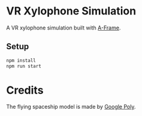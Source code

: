 # VR Xylophone Simulation

A VR xylophone simulation built with [A-Frame](https://aframe.io).

## Setup

```sh
npm install
npm run start
```

# Credits

The flying spaceship model is made by [Google Poly](https://poly.google.com/user/4aEd8rQgKu2).
